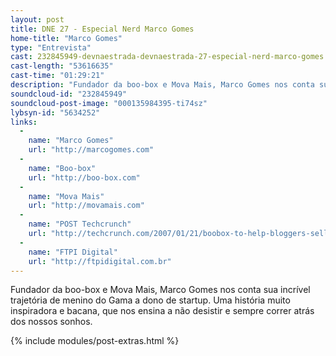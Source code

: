 ```yaml
---
layout: post
title: DNE 27 - Especial Nerd Marco Gomes
home-title: "Marco Gomes"
type: "Entrevista"
cast: 232845949-devnaestrada-devnaestrada-27-especial-nerd-marco-gomes.mp3
cast-length: "53616635"
cast-time: "01:29:21"
description: "Fundador da boo-box e Mova Mais, Marco Gomes nos conta sua incrível trajetória de menino do Gama a dono de startup. Uma história muito inspiradora e bacana, que nos ensina a não desistir e sempre correr atrás dos nossos sonhos."
soundcloud-id: "232845949"
soundcloud-post-image: "000135984395-ti74sz"
lybsyn-id: "5634252"
links:
  -
    name: "Marco Gomes"
    url: "http://marcogomes.com"
  -
    name: "Boo-box"
    url: "http://boo-box.com"
  -
    name: "Mova Mais"
    url: "http://movamais.com"
  -
    name: "POST Techcrunch"
    url: "http://techcrunch.com/2007/01/21/boobox-to-help-bloggers-sell-stuff"
  -
    name: "FTPI Digital"
    url: "http://ftpidigital.com.br"
---
```


Fundador da boo-box e Mova Mais, Marco Gomes nos conta sua incrível trajetória de menino do Gama a dono de startup. Uma história muito inspiradora e bacana, que nos ensina a não desistir e sempre correr atrás dos nossos sonhos.

{% include modules/post-extras.html %}
